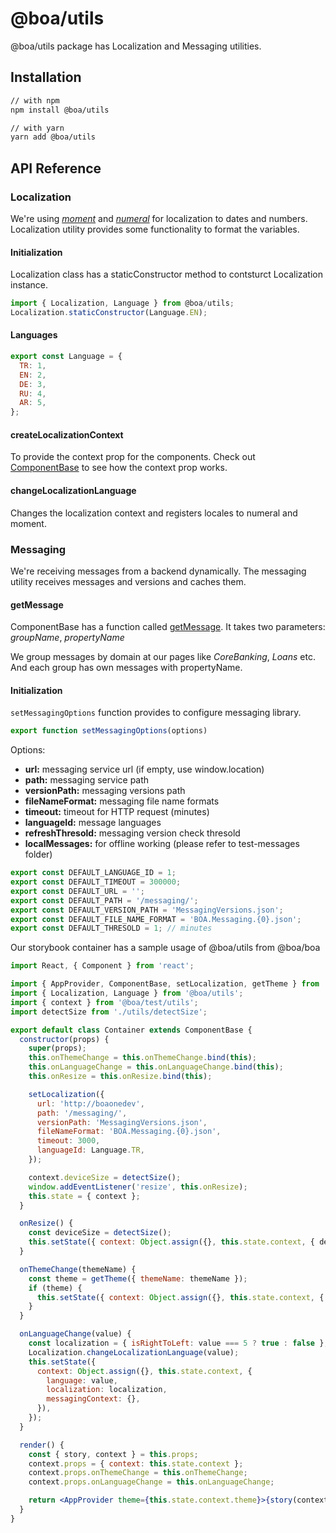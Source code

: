 # @boa/utils

@boa/utils package has Localization and Messaging utilities.

## Installation


```sh
// with npm
npm install @boa/utils

// with yarn
yarn add @boa/utils
```

## API Reference

### Localization

We're using [*moment*](https://github.com/moment/moment) and [*numeral*](https://github.com/adamwdraper/Numeral-js) for localization to dates and numbers. Localization utility provides some functionality to format the variables.

#### Initialization
Localization class has a staticConstructor method to contsturct Localization instance.

```js
import { Localization, Language } from @boa/utils;
Localization.staticConstructor(Language.EN);
```

#### Languages 
```js
export const Language = {
  TR: 1,
  EN: 2,
  DE: 3,
  RU: 4,
  AR: 5,
};
```

#### createLocalizationContext
To provide the context prop for the components. Check out [ComponentBase](/packages/base#componentbase) to see how the context prop works.

#### changeLocalizationLanguage
Changes the localization context and registers locales to numeral and moment.

### Messaging

We're receiving messages from a backend dynamically. The messaging utility receives messages and versions and caches them.

#### getMessage
ComponentBase has a function called [getMessage](https://github.com/kuveytturk/boa/blob/monorepo/packages/base/src/ComponentBase/index.js#L81). It takes two parameters: *groupName*, *propertyName*

We group messages by domain at our pages like *CoreBanking*, *Loans* etc. And each group has own messages with propertyName. 

#### Initialization
```setMessagingOptions``` function provides to configure messaging library.

```js
export function setMessagingOptions(options)
````

Options:
- **url:** messaging service url (if empty, use window.location)
- **path:** messaging service path 
- **versionPath:** messaging versions path
- **fileNameFormat:** messaging file name formats
- **timeout:** timeout for HTTP request (minutes)
- **languageId:** message languages
- **refreshThresold:** messaging version check thresold
- **localMessages:** for offline working (please refer to test-messages folder)

```js
export const DEFAULT_LANGUAGE_ID = 1;
export const DEFAULT_TIMEOUT = 300000;
export const DEFAULT_URL = '';
export const DEFAULT_PATH = '/messaging/';
export const DEFAULT_VERSION_PATH = 'MessagingVersions.json';
export const DEFAULT_FILE_NAME_FORMAT = 'BOA.Messaging.{0}.json';
export const DEFAULT_THRESOLD = 1; // minutes
```

Our storybook container has a sample usage of @boa/utils from @boa/boa

```jsx
import React, { Component } from 'react';

import { AppProvider, ComponentBase, setLocalization, getTheme } from '@boa/base';
import { Localization, Language } from '@boa/utils';
import { context } from '@boa/test/utils';
import detectSize from './utils/detectSize';

export default class Container extends ComponentBase {
  constructor(props) {
    super(props);
    this.onThemeChange = this.onThemeChange.bind(this);
    this.onLanguageChange = this.onLanguageChange.bind(this);
    this.onResize = this.onResize.bind(this);

    setLocalization({
      url: 'http://boaonedev',
      path: '/messaging/',
      versionPath: 'MessagingVersions.json',
      fileNameFormat: 'BOA.Messaging.{0}.json',
      timeout: 3000,
      languageId: Language.TR,
    });

    context.deviceSize = detectSize();
    window.addEventListener('resize', this.onResize);
    this.state = { context };
  }

  onResize() {
    const deviceSize = detectSize();
    this.setState({ context: Object.assign({}, this.state.context, { deviceSize }) });
  }

  onThemeChange(themeName) {
    const theme = getTheme({ themeName: themeName });
    if (theme) {
      this.setState({ context: Object.assign({}, this.state.context, { theme }) });
    }
  }

  onLanguageChange(value) {
    const localization = { isRightToLeft: value === 5 ? true : false };
    Localization.changeLocalizationLanguage(value);
    this.setState({
      context: Object.assign({}, this.state.context, {
        language: value,
        localization: localization,
        messagingContext: {},
      }),
    });
  }

  render() {
    const { story, context } = this.props;
    context.props = { context: this.state.context };
    context.props.onThemeChange = this.onThemeChange;
    context.props.onLanguageChange = this.onLanguageChange;

    return <AppProvider theme={this.state.context.theme}>{story(context)}</AppProvider>;
  }
}
```
